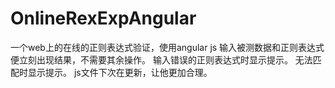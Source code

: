 # OnlineRexExpAngular
一个web上的在线的正则表达式验证，使用angular js
输入被测数据和正则表达式便立刻出现结果，不需要其余操作。
输入错误的正则表达式时显示提示。
无法匹配时显示提示。
js文件下次在更新，让他更加合理。
